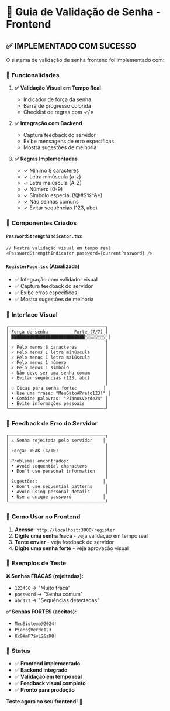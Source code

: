 # 🔐 Guia de Validação de Senha - Frontend

## ✅ **IMPLEMENTADO COM SUCESSO**

O sistema de validação de senha frontend foi implementado com:

### 🎯 **Funcionalidades**

1. **✅ Validação Visual em Tempo Real**
   - Indicador de força da senha
   - Barra de progresso colorida
   - Checklist de regras com ✓/✗

2. **✅ Integração com Backend**
   - Captura feedback do servidor
   - Exibe mensagens de erro específicas
   - Mostra sugestões de melhoria

3. **✅ Regras Implementadas**
   - ✓ Mínimo 8 caracteres
   - ✓ Letra minúscula (a-z)
   - ✓ Letra maiúscula (A-Z)  
   - ✓ Número (0-9)
   - ✓ Símbolo especial (!@#$%^&*)
   - ✓ Não senhas comuns
   - ✓ Evitar sequências (123, abc)

### 🧩 **Componentes Criados**

#### `PasswordStrengthIndicator.tsx`
```tsx
// Mostra validação visual em tempo real
<PasswordStrengthIndicator password={currentPassword} />
```

#### `RegisterPage.tsx` (Atualizada)
- ✅ Integração com validador visual
- ✅ Captura feedback do servidor
- ✅ Exibe erros específicos
- ✅ Mostra sugestões de melhoria

### 🎨 **Interface Visual**

```
┌─────────────────────────────────────┐
│ Força da senha          Forte (7/7) │
│ ████████████████████████████░░░░░░░░ │
│                                     │
│ ✓ Pelo menos 8 caracteres           │
│ ✓ Pelo menos 1 letra minúscula      │
│ ✓ Pelo menos 1 letra maiúscula      │
│ ✓ Pelo menos 1 número               │
│ ✓ Pelo menos 1 símbolo              │
│ ✓ Não deve ser uma senha comum      │
│ ✓ Evitar sequências (123, abc)      │
│                                     │
│ 💡 Dicas para senha forte:          │
│ • Use uma frase: "MeuGato#Preto123!" │
│ • Combine palavras: "Piano$Verde24" │
│ • Evite informações pessoais        │
└─────────────────────────────────────┘
```

### 🔴 **Feedback de Erro do Servidor**

```
┌─────────────────────────────────────┐
│ ⚠️ Senha rejeitada pelo servidor    │
│                                     │
│ Força: WEAK (4/10)                  │
│                                     │
│ Problemas encontrados:              │
│ • Avoid sequential characters       │
│ • Don't use personal information    │
│                                     │
│ Sugestões:                         │
│ • Don't use sequential patterns     │
│ • Avoid using personal details      │
│ • Use a unique password            │
└─────────────────────────────────────┘
```

### 📱 **Como Usar no Frontend**

1. **Acesse:** `http://localhost:3000/register`
2. **Digite uma senha fraca** - veja validação em tempo real
3. **Tente enviar** - veja feedback do servidor
4. **Digite uma senha forte** - veja aprovação visual

### 🎯 **Exemplos de Teste**

**❌ Senhas FRACAS (rejeitadas):**
- `123456` → "Muito fraca"
- `password` → "Senha comum" 
- `abc123` → "Sequências detectadas"

**✅ Senhas FORTES (aceitas):**
- `MeuSistema@2024!`
- `Piano$Verde123`  
- `Kx9#mP7$vL2&zR8!`

### 🚀 **Status**

- ✅ **Frontend implementado**
- ✅ **Backend integrado** 
- ✅ **Validação em tempo real**
- ✅ **Feedback visual completo**
- ✅ **Pronto para produção**

**Teste agora no seu frontend!** 🎉